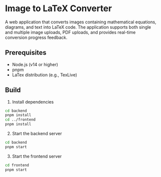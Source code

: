 # Image to LaTeX Converter

A web application that converts images containing mathematical equations, diagrams, and text into LaTeX code. The application supports both single and multiple image uploads, PDF uploads, and provides real-time conversion progress feedback.

## Prerequisites

- Node.js (v14 or higher)
- pnpm
- LaTex distribution (e.g., TexLive)

## Build

1. Install dependencies
```bash
cd backend
pnpm install
cd ../frontend
pnpm install
```

2. Start the backend server
```bash
cd backend
pnpm start
```

3. Start the frontend server
```bash
cd frontend
pnpm start
```
